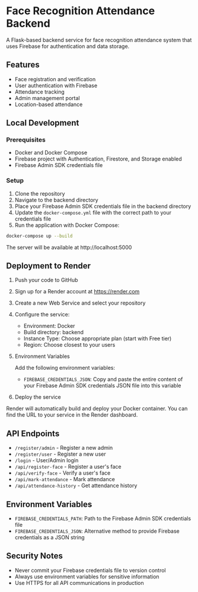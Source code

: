 # Face Recognition Attendance Backend

A Flask-based backend service for face recognition attendance system that uses Firebase for authentication and data storage.

## Features

- Face registration and verification
- User authentication with Firebase
- Attendance tracking
- Admin management portal
- Location-based attendance

## Local Development

### Prerequisites

- Docker and Docker Compose
- Firebase project with Authentication, Firestore, and Storage enabled
- Firebase Admin SDK credentials file

### Setup

1. Clone the repository
2. Navigate to the backend directory
3. Place your Firebase Admin SDK credentials file in the backend directory
4. Update the `docker-compose.yml` file with the correct path to your credentials file
5. Run the application with Docker Compose:

```bash
docker-compose up --build
```

The server will be available at http://localhost:5000

## Deployment to Render

1. Push your code to GitHub
2. Sign up for a Render account at https://render.com
3. Create a new Web Service and select your repository
4. Configure the service:
   - Environment: Docker
   - Build directory: backend
   - Instance Type: Choose appropriate plan (start with Free tier)
   - Region: Choose closest to your users
   
5. Environment Variables
   
   Add the following environment variables:
   - `FIREBASE_CREDENTIALS_JSON`: Copy and paste the entire content of your Firebase Admin SDK credentials JSON file into this variable

6. Deploy the service

Render will automatically build and deploy your Docker container. You can find the URL to your service in the Render dashboard.

## API Endpoints

- `/register/admin` - Register a new admin
- `/register/user` - Register a new user
- `/login` - User/Admin login
- `/api/register-face` - Register a user's face
- `/api/verify-face` - Verify a user's face
- `/api/mark-attendance` - Mark attendance
- `/api/attendance-history` - Get attendance history

## Environment Variables

- `FIREBASE_CREDENTIALS_PATH`: Path to the Firebase Admin SDK credentials file
- `FIREBASE_CREDENTIALS_JSON`: Alternative method to provide Firebase credentials as a JSON string

## Security Notes

- Never commit your Firebase credentials file to version control
- Always use environment variables for sensitive information
- Use HTTPS for all API communications in production 